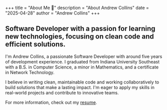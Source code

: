 +++
title = "About Me 👋"
description = "About Andrew Collins"
date = "2025-04-28"
author = "Andrew Collins"
+++

## Software Developer with a passion for learning new technologies, focusing on clean code and efficient solutions.

I'm Andrew Collins, a passionate Software Developer with around five years of
development experience. I graduated from Indiana University Southeast
with a B.S. in Computer Science, a minor in Mathematics, and a certificate in
Network Technology.

I believe in writing clean, maintainable code and working collaboratively
to build solutions that make a lasting impact. I'm eager to apply
my skills in real-world projects and contribute to innovative teams.

For more information, check out my
<a href="/Andrew_Collins_resume.pdf" rel="noopener" target="_blank">resume</a>.
